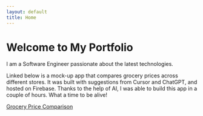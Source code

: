 ```yaml
---
layout: default
title: Home
---
```

# Welcome to My Portfolio

I am a Software Engineer passionate about the latest technologies. 

Linked below is a mock-up app that compares grocery prices across different stores. It was built with suggestions from Cursor and ChatGPT, and hosted on Firebase. Thanks to the help of AI, I was able to build this app in a couple of hours. What a time to be alive!

[Grocery Price Comparison](https://grocery-comparison-with-react.web.app/)

